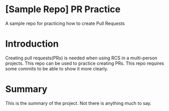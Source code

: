 # [Sample Repo] PR Practice
A sample repo for practicing how to create Pull Requests

# Introduction
Creating pull requests(PRs) is needed when using RCS in a multi-person projects. This repo can be used to practice creating PRs. This repo requires some commits to be able to show it more clearly.

# Summary
This is the summary of the project. Not there is anything much to say.
